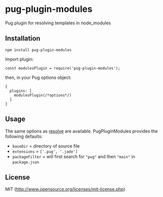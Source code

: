 # pug-plugin-modules
Pug plugin for resolving templates in node_modules

## Installation
```
npm install pug-plugin-modules
```
Import plugin:
```
const modulesPlugin = require('pug-plugin-modules');
```
then, in your Pug options object:
```
{
  plugins: [
    modulesPlugin(/*options*/)
  ]
}
```

## Usage
The same options as [resolve](https://github.com/substack/node-resolve) are available. PugPluginModules provides the following defaults:
  * `baseDir` = directory of source file
  * `extensions` = `['.pug', '.jade']`
  * `packageFilter` = will first search for `"pug"` and then `"main"` in `package.json`

## License
MIT (http://www.opensource.org/licenses/mit-license.php)
